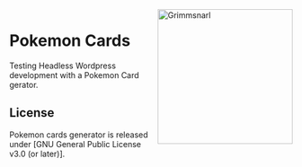 
<img align="right" width="240" src="https://assets.pokemon.com/assets/cms2/img/pokedex/full/861.png" title="Grimmsnarl" />

# Pokemon Cards

Testing Headless Wordpress development with a Pokemon Card gerator.

## License

Pokemon cards generator is released under [GNU General Public License v3.0 (or later)].
